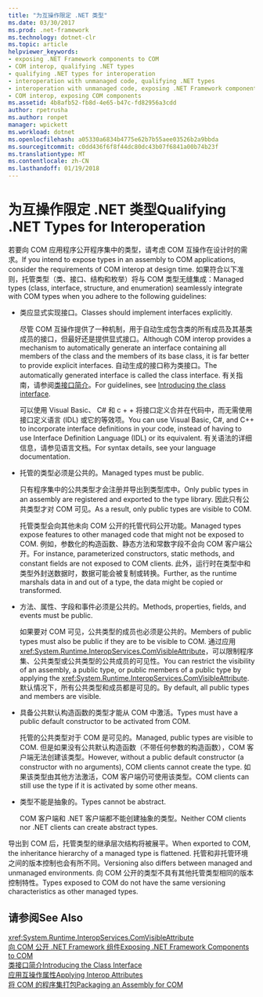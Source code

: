 ```yaml
---
title: "为互操作限定 .NET 类型"
ms.date: 03/30/2017
ms.prod: .net-framework
ms.technology: dotnet-clr
ms.topic: article
helpviewer_keywords:
- exposing .NET Framework components to COM
- COM interop, qualifying .NET types
- qualifying .NET types for interoperation
- interoperation with unmanaged code, qualifying .NET types
- interoperation with unmanaged code, exposing .NET Framework components
- COM interop, exposing COM components
ms.assetid: 4b8afb52-fb8d-4e65-b47c-fd82956a3cdd
author: rpetrusha
ms.author: ronpet
manager: wpickett
ms.workload: dotnet
ms.openlocfilehash: a05330a6834b4775e62b7b55aee03526b2a9bbda
ms.sourcegitcommit: c0dd436f6f8f44dc80dc43b07f6841a00b74b23f
ms.translationtype: MT
ms.contentlocale: zh-CN
ms.lasthandoff: 01/19/2018
---
```

# <a name="qualifying-net-types-for-interoperation"></a><span data-ttu-id="69387-102">为互操作限定 .NET 类型</span><span class="sxs-lookup"><span data-stu-id="69387-102">Qualifying .NET Types for Interoperation</span></span>
<span data-ttu-id="69387-103">若要向 COM 应用程序公开程序集中的类型，请考虑 COM 互操作在设计时的需求。</span><span class="sxs-lookup"><span data-stu-id="69387-103">If you intend to expose types in an assembly to COM applications, consider the requirements of COM interop at design time.</span></span> <span data-ttu-id="69387-104">如果符合以下准则，托管类型（类、接口、结构和枚举）将与 COM 类型无缝集成：</span><span class="sxs-lookup"><span data-stu-id="69387-104">Managed types (class, interface, structure, and enumeration) seamlessly integrate with COM types when you adhere to the following guidelines:</span></span>  
  
-   <span data-ttu-id="69387-105">类应显式实现接口。</span><span class="sxs-lookup"><span data-stu-id="69387-105">Classes should implement interfaces explicitly.</span></span>  
  
     <span data-ttu-id="69387-106">尽管 COM 互操作提供了一种机制，用于自动生成包含类的所有成员及其基类成员的接口，但最好还是提供显式接口。</span><span class="sxs-lookup"><span data-stu-id="69387-106">Although COM interop provides a mechanism to automatically generate an interface containing all members of the class and the members of its base class, it is far better to provide explicit interfaces.</span></span> <span data-ttu-id="69387-107">自动生成的接口称为类接口。</span><span class="sxs-lookup"><span data-stu-id="69387-107">The automatically generated interface is called the class interface.</span></span> <span data-ttu-id="69387-108">有关指南，请参阅[类接口简介](com-callable-wrapper.md#introducing-the-class-interface)。</span><span class="sxs-lookup"><span data-stu-id="69387-108">For guidelines, see [Introducing the class interface](com-callable-wrapper.md#introducing-the-class-interface).</span></span>  
  
     <span data-ttu-id="69387-109">可以使用 Visual Basic、 C# 和 c + + 将接口定义合并在代码中，而无需使用接口定义语言 (IDL) 或它的等效项。</span><span class="sxs-lookup"><span data-stu-id="69387-109">You can use Visual Basic, C#, and C++ to incorporate interface definitions in your code, instead of having to use Interface Definition Language (IDL) or its equivalent.</span></span> <span data-ttu-id="69387-110">有关语法的详细信息，请参见语言文档。</span><span class="sxs-lookup"><span data-stu-id="69387-110">For syntax details, see your language documentation.</span></span>  
  
-   <span data-ttu-id="69387-111">托管的类型必须是公共的。</span><span class="sxs-lookup"><span data-stu-id="69387-111">Managed types must be public.</span></span>  
  
     <span data-ttu-id="69387-112">只有程序集中的公共类型才会注册并导出到类型库中。</span><span class="sxs-lookup"><span data-stu-id="69387-112">Only public types in an assembly are registered and exported to the type library.</span></span> <span data-ttu-id="69387-113">因此只有公共类型才对 COM 可见。</span><span class="sxs-lookup"><span data-stu-id="69387-113">As a result, only public types are visible to COM.</span></span>  
  
     <span data-ttu-id="69387-114">托管类型会向其他未向 COM 公开的托管代码公开功能。</span><span class="sxs-lookup"><span data-stu-id="69387-114">Managed types expose features to other managed code that might not be exposed to COM.</span></span> <span data-ttu-id="69387-115">例如，参数化的构造函数、静态方法和常数字段不会向 COM 客户端公开。</span><span class="sxs-lookup"><span data-stu-id="69387-115">For instance, parameterized constructors, static methods, and constant fields are not exposed to COM clients.</span></span> <span data-ttu-id="69387-116">此外，运行时在类型中和类型外封送数据时，数据可能会被复制或转换。</span><span class="sxs-lookup"><span data-stu-id="69387-116">Further, as the runtime marshals data in and out of a type, the data might be copied or transformed.</span></span>  
  
-   <span data-ttu-id="69387-117">方法、属性、字段和事件必须是公共的。</span><span class="sxs-lookup"><span data-stu-id="69387-117">Methods, properties, fields, and events must be public.</span></span>  
  
     <span data-ttu-id="69387-118">如果要对 COM 可见，公共类型的成员也必须是公共的。</span><span class="sxs-lookup"><span data-stu-id="69387-118">Members of public types must also be public if they are to be visible to COM.</span></span> <span data-ttu-id="69387-119">通过应用 <xref:System.Runtime.InteropServices.ComVisibleAttribute>，可以限制程序集、公共类型或公共类型的公共成员的可见性。</span><span class="sxs-lookup"><span data-stu-id="69387-119">You can restrict the visibility of an assembly, a public type, or public members of a public type by applying the <xref:System.Runtime.InteropServices.ComVisibleAttribute>.</span></span> <span data-ttu-id="69387-120">默认情况下，所有公共类型和成员都是可见的。</span><span class="sxs-lookup"><span data-stu-id="69387-120">By default, all public types and members are visible.</span></span>  
  
-   <span data-ttu-id="69387-121">具备公共默认构造函数的类型才能从 COM 中激活。</span><span class="sxs-lookup"><span data-stu-id="69387-121">Types must have a public default constructor to be activated from COM.</span></span>  
  
     <span data-ttu-id="69387-122">托管的公共类型对于 COM 是可见的。</span><span class="sxs-lookup"><span data-stu-id="69387-122">Managed, public types are visible to COM.</span></span> <span data-ttu-id="69387-123">但是如果没有公共默认构造函数（不带任何参数的构造函数），COM 客户端无法创建该类型。</span><span class="sxs-lookup"><span data-stu-id="69387-123">However, without a public default constructor (a constructor with no arguments), COM clients cannot create the type.</span></span> <span data-ttu-id="69387-124">如果该类型由其他方法激活，COM 客户端仍可使用该类型。</span><span class="sxs-lookup"><span data-stu-id="69387-124">COM clients can still use the type if it is activated by some other means.</span></span>  
  
-   <span data-ttu-id="69387-125">类型不能是抽象的。</span><span class="sxs-lookup"><span data-stu-id="69387-125">Types cannot be abstract.</span></span>  
  
     <span data-ttu-id="69387-126">COM 客户端和 .NET 客户端都不能创建抽象的类型。</span><span class="sxs-lookup"><span data-stu-id="69387-126">Neither COM clients nor .NET clients can create abstract types.</span></span>  
  
 <span data-ttu-id="69387-127">导出到 COM 后，托管类型的继承层次结构将被展平。</span><span class="sxs-lookup"><span data-stu-id="69387-127">When exported to COM, the inheritance hierarchy of a managed type is flattened.</span></span> <span data-ttu-id="69387-128">托管和非托管环境之间的版本控制也会有所不同。</span><span class="sxs-lookup"><span data-stu-id="69387-128">Versioning also differs between managed and unmanaged environments.</span></span> <span data-ttu-id="69387-129">向 COM 公开的类型不具有其他托管类型相同的版本控制特性。</span><span class="sxs-lookup"><span data-stu-id="69387-129">Types exposed to COM do not have the same versioning characteristics as other managed types.</span></span>  
  
## <a name="see-also"></a><span data-ttu-id="69387-130">请参阅</span><span class="sxs-lookup"><span data-stu-id="69387-130">See Also</span></span>  
 <xref:System.Runtime.InteropServices.ComVisibleAttribute>  
 [<span data-ttu-id="69387-131">向 COM 公开 .NET Framework 组件</span><span class="sxs-lookup"><span data-stu-id="69387-131">Exposing .NET Framework Components to COM</span></span>](../../../docs/framework/interop/exposing-dotnet-components-to-com.md)  
 [<span data-ttu-id="69387-132">类接口简介</span><span class="sxs-lookup"><span data-stu-id="69387-132">Introducing the Class Interface</span></span>](http://msdn.microsoft.com/library/733c0dd2-12e5-46e6-8de1-39d5b25df024)  
 [<span data-ttu-id="69387-133">应用互操作属性</span><span class="sxs-lookup"><span data-stu-id="69387-133">Applying Interop Attributes</span></span>](../../../docs/framework/interop/applying-interop-attributes.md)  
 [<span data-ttu-id="69387-134">将 COM 的程序集打包</span><span class="sxs-lookup"><span data-stu-id="69387-134">Packaging an Assembly for COM</span></span>](../../../docs/framework/interop/packaging-an-assembly-for-com.md)
